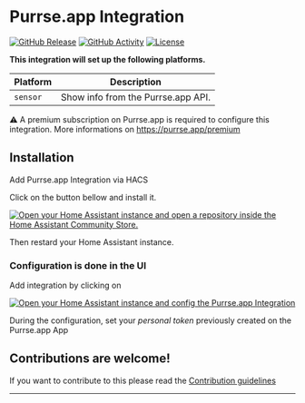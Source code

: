 # Purrse.app Integration

[![GitHub Release][releases-shield]][releases]
[![GitHub Activity][commits-shield]][commits]
[![License][license-shield]](LICENSE)

**This integration will set up the following platforms.**

Platform | Description
-- | --
`sensor` | Show info from the Purrse.app API.

:warning: A premium subscription on Purrse.app is required to configure this integration.
More informations on https://purrse.app/premium

## Installation

Add Purrse.app Integration via HACS

Click on the button bellow and install it.

[![Open your Home Assistant instance and open a repository inside the Home Assistant Community Store.](https://my.home-assistant.io/badges/hacs_repository.svg)](https://my.home-assistant.io/redirect/hacs_repository/?owner=pierrickp&repository=hass-purrseapp-component&category=integration)

Then restard your Home Assistant instance.

### Configuration is done in the UI

Add integration by clicking on

[![Open your Home Assistant instance and config the Purrse.app Integration](https://my.home-assistant.io/badges/config_flow_start.svg)](https://my.home-assistant.io/redirect/config_flow_start?domain=purrseapp)

During the configuration, set your *personal token* previously created on the Purrse.app App

## Contributions are welcome!

If you want to contribute to this please read the [Contribution guidelines](CONTRIBUTING.md)

***

[hass-pursseapp-component]: https://github.com/pierrickp/hass-pursseapp-component
[commits-shield]: https://img.shields.io/github/commit-activity/y/pierrickp/hass-pursseapp-component.svg?style=for-the-badge
[commits]: https://github.com/pierrickp/hass-pursseapp-component/commits/main
[forum-shield]: https://img.shields.io/badge/community-forum-brightgreen.svg?style=for-the-badge
[forum]: https://community.home-assistant.io/
[license-shield]: https://img.shields.io/github/license/pierrickp/hass-pursseapp-component.svg?style=for-the-badge
[maintenance-shield]: https://img.shields.io/badge/maintainer-Joakim%20Sørensen%20%40pierrickp-blue.svg?style=for-the-badge
[releases-shield]: https://img.shields.io/github/release/pierrickp/hass-pursseapp-component.svg?style=for-the-badge
[releases]: https://github.com/pierrickp/hass-pursseapp-component/releases

